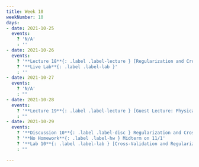 ```yaml
---
title: Week 10
weekNumber: 10
days:
- date: 2021-10-25
  events:
    ? 'N/A'
    : ''
- date: 2021-10-26
  events:
    ? '**Lecture 18**{: .label .label-lecture } [Regularization and Cross-Validation](lecture/lec18)'
    ? '**Live Lab**{: .label .label-lab }'
    : ''
- date: 2021-10-27
  events:
    ? 'N/A'
    : ""
- date: 2021-10-28
  events:
    ? '**Lecture 19**{: .label .label-lecture } [Guest Lecture: Physical Data and the Climate](lecture/lec19)'
    : ""
- date: 2021-10-29
  events:
    ? '**Discussion 10**{: .label .label-disc } Regularization and Cross-Validation'
    ? '**No Homework**{: .label .label-hw } Midterm on 11/1'
    ? '**Lab 10**{: .label .label-lab } [Cross-Validation and Regularization](https://data100.datahub.berkeley.edu/hub/user-redirect/git-pull?repo=https%3A%2F%2Fgithub.com%2FDS-100%2Ffa21&urlpath=tree%2Ffa21%2Flab%2Flab10&branch=main) (due Nov 4)'
    : ""

---
```

